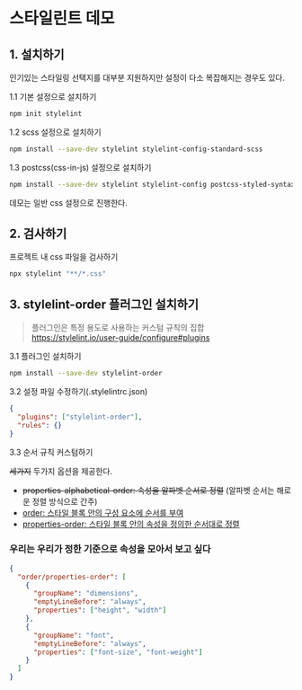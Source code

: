 # 스타일린트 데모

## 1. 설치하기

인기있는 스타일링 선택지를 대부분 지원하지만 설정이 다소 복잡해지는 경우도 있다.

1.1 기본 설정으로 설치하기

```bash
npm init stylelint
```

1.2 scss 설정으로 설치하기

```bash
npm install --save-dev stylelint stylelint-config-standard-scss
```

1.3 postcss(css-in-js) 설정으로 설치하기

```bash
npm install --save-dev stylelint stylelint-config postcss-styled-syntax
```

데모는 일반 css 설정으로 진행한다.

## 2. 검사하기

프로젝트 내 css 파일을 검사하기

```bash
npx stylelint "**/*.css"
```

## 3. stylelint-order 플러그인 설치하기

> 플러그인은 특정 용도로 사용하는 커스텀 규칙의 집합
> https://stylelint.io/user-guide/configure#plugins

3.1 플러그인 설치하기

```bash
npm install --save-dev stylelint-order
```

3.2 설정 파일 수정하기(.stylelintrc.json)

```json
{
  "plugins": ["stylelint-order"],
  "rules": {}
}
```

3.3 순서 규칙 커스텀하기

~~세가지~~ 두가지 옵션을 제공한다.

- ~~properties-alphabetical-order: 속성을 알파벳 순서로 정렬~~ (알파벳 순서는 해로운 정렬 방식으로 간주)
- [order: 스타일 블록 안의 구성 요소에 순서를 부여](https://github.com/hudochenkov/stylelint-order/blob/master/rules/order/README.md)
- [properties-order: 스타일 블록 안의 속성을 정의한 순서대로 정렬](https://github.com/hudochenkov/stylelint-order/blob/master/rules/properties-order/README.md)

### 우리는 우리가 정한 기준으로 속성을 모아서 보고 싶다

```json
{
  "order/properties-order": [
    {
      "groupName": "dimensions",
      "emptyLineBefore": "always",
      "properties": ["height", "width"]
    },
    {
      "groupName": "font",
      "emptyLineBefore": "always",
      "properties": ["font-size", "font-weight"]
    }
  ]
}
```

